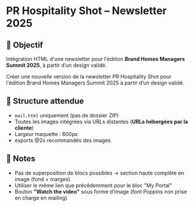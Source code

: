 # PR Hospitality Shot – Newsletter 2025

## 🎯 Objectif

Intégration HTML d'une newsletter pour l'édition **Brand Homes Managers Summit 2025**, à partir d’un design validé.

Créer une nouvelle version de la newsletter PR Hospitality Shot pour l'édition Brand Homes Managers Summit 2025 à partir d’un design validé.

## 📁 Structure attendue

- `mail.html` uniquement (pas de dossier ZIP)
- Toutes les images intégrées via URLs distantes (**URLs hébergées par la cliente**)
- Largeur maquette : 600px
- exports @2x recommandés des images

## 📝 Notes

- Pas de superposition de blocs possibles → section haute complète en image (fond + marges)
- Utiliser le même lien que précédemment pour le bloc "My Portal"
- Bouton **"Watch the video"** sous forme d’image (font Poppins non prise en charge en mailing)
